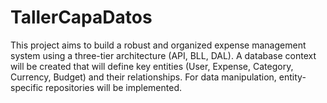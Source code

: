 # TallerCapaDatos
This project aims to build a robust and organized expense management system using a three-tier architecture (API, BLL, DAL). A database context will be created that will define key entities (User, Expense, Category, Currency, Budget) and their relationships. For data manipulation, entity-specific repositories will be implemented.
